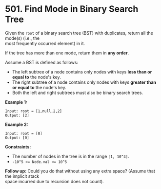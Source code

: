 # 501. Find Mode in Binary Search Tree

Given the `root` of a binary search tree (BST) with duplicates, return all the mode(s) (i.e., the  
most frequently occurred element) in it.

If the tree has more than one mode, return them in **any order**.

Assume a BST is defined as follows:

- The left subtree of a node contains only nodes with keys **less than or equal to** the node's
key.
- The right subtree of a node contains only nodes with keys **greater than or equal to** the
node's key.
- Both the left and right subtrees must also be binary search trees.

**Example 1:**

    Input: root = [1,null,2,2]
    Output: [2]

**Example 2:**

    Input: root = [0]
    Output: [0]

**Constraints:**

- The number of nodes in the tree is in the range `[1, 10^4]`.
- `-10^5 <= Node.val <= 10^5`

**Follow up:** Could you do that without using any extra space? (Assume that the implicit stack  
space incurred due to recursion does not count).